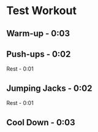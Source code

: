 # Test Workout

## Warm-up - 0:03

## Push-ups - 0:02
Rest - 0:01

## Jumping Jacks - 0:02
Rest - 0:01

## Cool Down - 0:03
